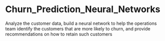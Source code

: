 # Churn_Prediction_Neural_Networks
Analyze the customer data, build a neural network to help the operations team identify the customers that are more likely to churn, and provide recommendations on how to retain such customers
